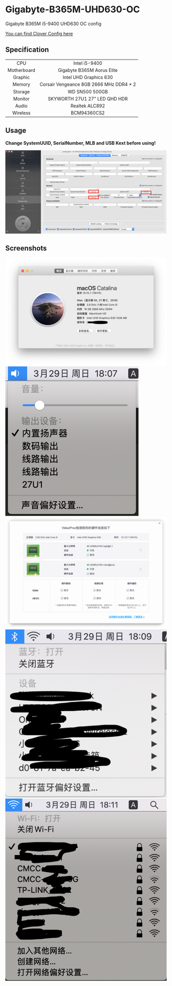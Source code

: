 # Gigabyte-B365M-UHD630-OC

Gigabyte B365M i5-9400 UHD630 OC config

[You can find Clover Config here](https://github.com/ChuanfengZhang/Gigabyte-B365M-UHD630-EFI/tree/clover)

## Specification

|      |                                    |
| :------: | :----------------------------------------: |
|  CPU  |        Intel i5-9400                        |
|   Motherboard   |        Gigabyte B365M Aorus Elite           |
|   Graphic   |        Intel UHD Graphics 630               |
|   Memory   |        Corsair Vengeance 8GB 2666 MHz DDR4 * 2 |
|   Storage   |        WD SN500 500GB                     |
|  Monitor  |        SKYWORTH 27U1 27" LED QHD HDR         |
|   Audio   |        Realtek ALC892                       |
|   Wireless   |        BCM94360CS2                          |

## Usage

**Change SystemUUID, SerialNumber, MLB and USB Kext before using!**

![](https://raw.githubusercontent.com/ChuanfengZhang/Image-Hosting/master/img/20201227171809.png)

## Screenshots

![](https://raw.githubusercontent.com/ChuanfengZhang/Image-Hosting/master/img/20201227171639.png)
![](https://raw.githubusercontent.com/ChuanfengZhang/Image-Hosting/master/img/20200329180713.png)
![](https://raw.githubusercontent.com/ChuanfengZhang/Image-Hosting/master/img/20201227171541.png)
![](https://raw.githubusercontent.com/ChuanfengZhang/Image-Hosting/master/img/20200329181000.png)
![](https://raw.githubusercontent.com/ChuanfengZhang/Image-Hosting/master/img/20200329181200.png)

